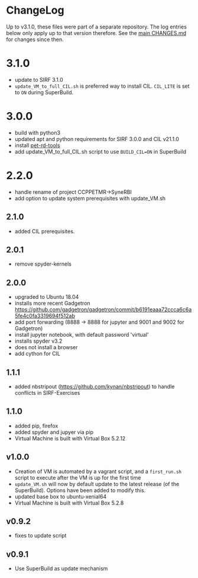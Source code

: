 # ChangeLog

Up to v3.1.0, these files were part of a separate repository. The log
entries below only apply up to that version therefore.
See the [main CHANGES.md](../CHANGES.md) for changes since then.

# 3.1.0
- update to SIRF 3.1.0
- `update_VM_to_full_CIL.sh` is preferred way to install CIL. `CIL_LITE` is set to `ON` during SuperBuild.

# 3.0.0
- build with python3
- updated apt and python requirements for SIRF 3.0.0 and CIL v21.1.0
- install [pet-rd-tools](https://github.com/UCL/pet-rd-tools)
- add update_VM_to_full_CIL.sh script to use `BUILD_CIL=ON` in SuperBuild

# 2.2.0

- handle rename of project CCPPETMR->SyneRBI
- add option to update system prerequisites with update_VM.sh

## 2.1.0

- added CIL prerequisites. 

## 2.0.1
- remove spyder-kernels

## 2.0.0
- upgraded to Ubuntu 18.04
- installs more recent Gadgetron https://github.com/gadgetron/gadgetron/commit/b6191eaaa72ccca6c6a5fe4c0fa3319694f512ab
- add port forwarding (8888 -> 8888 for jupyter and 9001 and 9002 for Gadgetron)
- install jupyter notebook, with default password 'virtual'
- installs spyder v3.2
- does not install a browser
- add cython for CIL


## 1.1.1
- added nbstripout (https://github.com/kynan/nbstripout) to handle conflicts in SIRF-Exercises

## 1.1.0
- added pip, firefox 
- added spyder and jupyer via pip
- Virtual Machine is built with Virtual Box 5.2.12

## v1.0.0
- Creation of VM is automated by a vagrant script, and a `first_run.sh` script to execute after the VM is up for the first time
- `update_VM.sh` will now by default update to the latest release (of the SuperBuild). Options have been added to modify this.
- updated base box to ubuntu-xenial64
- Virtual Machine is built with Virtual Box 5.2.8

## v0.9.2
- fixes to update script

## v0.9.1
-  Use SuperBuild as update mechanism
